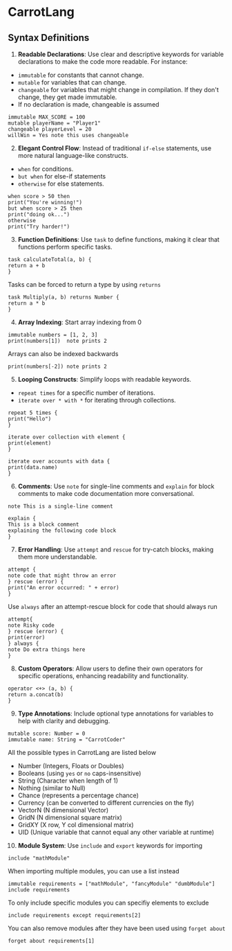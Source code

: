 # CarrotLang


## Syntax Definitions

1. **Readable Declarations**: Use clear and descriptive keywords for variable declarations to make the code more readable. For instance:
- `immutable` for constants that cannot change.
- `mutable` for variables that can change.
- `changeable` for variables that might change in compilation. If they don't change, they get made immutable. 
- If no declaration is made, changeable is assumed

```carrot
immutable MAX_SCORE = 100
mutable playerName = "Player1"
changeable playerLevel = 20
willWin = Yes note this uses changeable
```

2. **Elegant Control Flow**: Instead of traditional `if-else` statements, use more natural language-like constructs.
- `when` for conditions.
- `but when` for else-if statements
- `otherwise` for else statements.

```carrot
when score > 50 then
print("You're winning!")
but when score > 25 then
print("doing ok...")
otherwise
print("Try harder!")
```

3. **Function Definitions**: Use `task` to define functions, making it clear that functions perform specific tasks.
```carrot
task calculateTotal(a, b) {
return a + b
}
```

Tasks can be forced to return a type by using `returns`
```carrot
task Multiply(a, b) returns Number {
return a * b
}
```

4. **Array Indexing**: Start array indexing from 0
```carrot
immutable numbers = [1, 2, 3]
print(numbers[1])  note prints 2
```

Arrays can also be indexed backwards
```carrot
print(numbers[-2]) note prints 2
```

5. **Looping Constructs**: Simplify loops with readable keywords.
- `repeat times` for a specific number of iterations.
- `iterate over * with *` for iterating through collections.

```carrot
repeat 5 times {
print("Hello")
}

iterate over collection with element {
print(element)
}

iterate over accounts with data {
print(data.name)
}
```

6. **Comments**: Use `note` for single-line comments and `explain` for block comments to make code documentation more conversational.
```carrot
note This is a single-line comment

explain {
This is a block comment
explaining the following code block
}
```

7. **Error Handling**: Use `attempt` and `rescue` for try-catch blocks, making them more understandable.
```carrot
attempt {
note code that might throw an error
} rescue (error) {
print("An error occurred: " + error)
}
```

Use `always` after an attempt-rescue block for code that should always run

```
attempt{
note Risky code
} rescue (error) {
print(error)
} always {
note Do extra things here
}
```

8. **Custom Operators**: Allow users to define their own operators for specific operations, enhancing readability and functionality.
```carrot
operator <+> (a, b) {
return a.concat(b)
}
```

9. **Type Annotations**: Include optional type annotations for variables to help with clarity and debugging.
```carrot
mutable score: Number = 0
immutable name: String = "CarrotCoder"
```

All the possible types in CarrotLang are listed below
- Number (Integers, Floats or Doubles)
- Booleans (using `yes` or `no` caps-insensitive)
- String (Character when length of 1)
- Nothing (similar to Null)
- Chance (represents a percentage chance)
- Currency (can be converted to different currencies on the fly)
- VectorN (N dimensional Vector)
- GridN (N dimensional square matrix)
- GridXY (X row, Y col dimensional matrix)
- UID (Unique variable that cannot equal any other variable at runtime)

10. **Module System**: Use `include` and `export` keywords for importing
```carrot
include "mathModule"
```

When importing multiple modules, you can use a list instead

```carrot
immutable requirements = ["mathModule", "fancyModule" "dumbModule"]
include requirements
```

To only include specific modules you can specifiy elements to exclude
```carrot
include requirements except requirements[2]
```

You can also remove modules after they have been used using `forget about`
```carrot
forget about requirements[1]
```